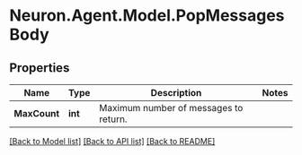 # Neuron.Agent.Model.PopMessagesBody

## Properties

Name | Type | Description | Notes
------------ | ------------- | ------------- | -------------
**MaxCount** | **int** | Maximum number of messages to return. | 

[[Back to Model list]](../README.md#documentation-for-models) [[Back to API list]](../README.md#documentation-for-api-endpoints) [[Back to README]](../README.md)

